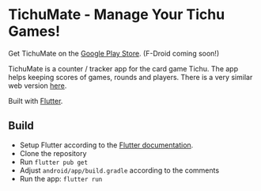 # TichuMate - Manage Your Tichu Games!

Get TichuMate on the [Google Play Store](https://play.google.com/store/apps/details?id=ch.tilted.tichumate). (F-Droid coming soon!)

TichuMate is a counter / tracker app for the card game Tichu. The app helps keeping scores of games, rounds and players. There is a very similar web version [here](https://github.com/sevhauser/tichumate).

Built with [Flutter](https://flutter.dev).

## Build

- Setup Flutter according to the [Flutter documentation](https://flutter.dev/docs/get-started).
- Clone the repository
- Run `flutter pub get`
- Adjust `android/app/build.gradle` according to the comments
- Run the app: `flutter run`